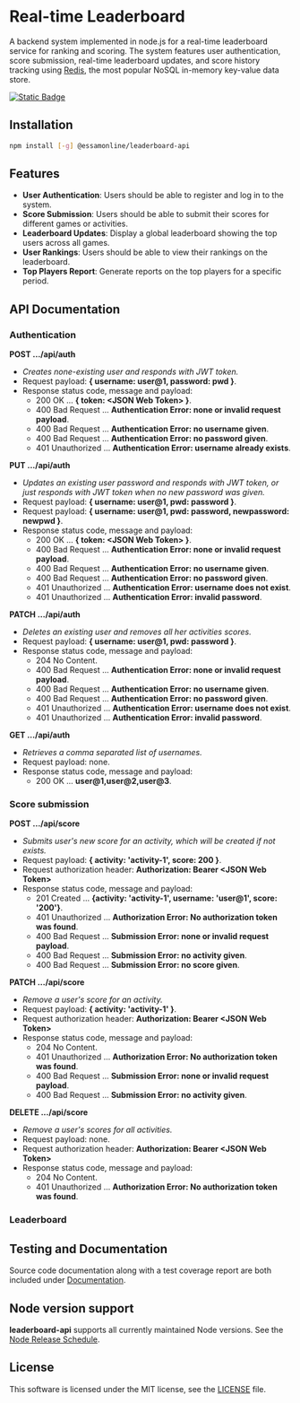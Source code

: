 # Real-time Leaderboard

A backend system implemented in node.js for a real-time leaderboard service for ranking and scoring. The system features user authentication, score submission, real-time leaderboard updates, and score history tracking using [Redis](https://redis.io/), the most popular NoSQL in-memory key-value data store.

[![Static Badge](https://img.shields.io/badge/roadmap.sh-realtime_leaderboard-blue?logo=roadmap.sh)](https://roadmap.sh/projects/realtime-leaderboard-system)

## Installation

```sh
npm install [-g] @essamonline/leaderboard-api
```

## Features

* **User Authentication**: Users should be able to register and log in to the system.
* **Score Submission**: Users should be able to submit their scores for different games or activities.
* **Leaderboard Updates**: Display a global leaderboard showing the top users across all games.
* **User Rankings**: Users should be able to view their rankings on the leaderboard.
* **Top Players Report**: Generate reports on the top players for a specific period.

## API Documentation

### Authentication

**POST .../api/auth**
* *Creates none-existing user and responds with JWT token.*
* Request payload: **{ username: user@1, password: pwd }**.
* Response status code, message and payload:
  - 200 OK ... **{ token: \<JSON Web Token\> }**.
  - 400 Bad Request ... **Authentication Error: none or invalid request payload**.
  - 400 Bad Request ... **Authentication Error: no username given**.
  - 400 Bad Request ... **Authentication Error: no password given**.
  - 401 Unauthorized ... **Authentication Error: username already exists**.

**PUT .../api/auth**
* *Updates an existing user password and responds with JWT token, or just responds with JWT token when no new password was given.*
* Request payload: **{ username: user@1, pwd: password }**.
* Request payload: **{ username: user@1, pwd: password, newpassword: newpwd }**.
* Response status code, message and payload:
  - 200 OK ... **{ token: \<JSON Web Token\> }**.
  - 400 Bad Request ... **Authentication Error: none or invalid request payload**.
  - 400 Bad Request ... **Authentication Error: no username given**.
  - 400 Bad Request ... **Authentication Error: no password given**.
  - 401 Unauthorized ... **Authentication Error: username does not exist**.
  - 401 Unauthorized ... **Authentication Error: invalid password**.

**PATCH .../api/auth**
* *Deletes an existing user and removes all her activities scores.*
* Request payload: **{ username: user@1, pwd: password }**.
* Response status code, message and payload:
  - 204 No Content.
  - 400 Bad Request ... **Authentication Error: none or invalid request payload**.
  - 400 Bad Request ... **Authentication Error: no username given**.
  - 400 Bad Request ... **Authentication Error: no password given**.
  - 401 Unauthorized ... **Authentication Error: username does not exist**.
  - 401 Unauthorized ... **Authentication Error: invalid password**.

**GET .../api/auth**
* *Retrieves a comma separated list of usernames.*
* Request payload: none.
* Response status code, message and payload:
  - 200 OK ... **user@1,user@2,user@3**.


### Score submission

**POST .../api/score**
* *Submits user's new score for an activity, which will be created if not exists.*
* Request payload: **{ activity: 'activity-1', score: 200 }**.
* Request authorization header: **Authorization: Bearer \<JSON Web Token\>**
* Response status code, message and payload:
  - 201 Created ... **{activity: 'activity-1', username: 'user@1', score: '200'}**.
  - 401 Unauthorized ... **Authorization Error: No authorization token was found**.
  - 400 Bad Request ... **Submission Error: none or invalid request payload**.
  - 400 Bad Request ... **Submission Error: no activity given**.
  - 400 Bad Request ... **Submission Error: no score given**.

**PATCH .../api/score**
* *Remove a user's score for an activity.*
* Request payload: **{ activity: 'activity-1' }**.
* Request authorization header: **Authorization: Bearer \<JSON Web Token\>**
* Response status code, message and payload:
  - 204 No Content.
  - 401 Unauthorized ... **Authorization Error: No authorization token was found**.
  - 400 Bad Request ... **Submission Error: none or invalid request payload**.
  - 400 Bad Request ... **Submission Error: no activity given**.

**DELETE .../api/score**
* *Remove a user's scores for all activities.*
* Request payload: none.
* Request authorization header: **Authorization: Bearer \<JSON Web Token\>**
* Response status code, message and payload:
  - 204 No Content.
  - 401 Unauthorized ... **Authorization Error: No authorization token was found**.





### Leaderboard
 

## Testing and Documentation

Source code documentation along with a test coverage report are both included under [Documentation](https://essamatefelsherif.github.io/roadmap.sh.realtime-leaderboard/).

## Node version support

**leaderboard-api** supports all currently maintained Node versions. See the [Node Release Schedule](https://github.com/nodejs/Release#release-schedule).

## License

This software is licensed under the MIT license, see the [LICENSE](./LICENSE "LICENSE") file.
